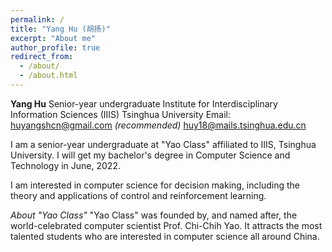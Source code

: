 ```yaml
---
permalink: /
title: "Yang Hu (胡扬)"
excerpt: "About me"
author_profile: true
redirect_from: 
  - /about/
  - /about.html
---
```


**Yang Hu**
Senior-year undergraduate
Institute for Interdisciplinary Information Sciences (IIIS)
Tsinghua University
Email: huyangshcn@gmail.com *(recommended)*
       huy18@mails.tsinghua.edu.cn

I am a senior-year undergraduate at "Yao Class" affiliated to IIIS, Tsinghua University. I will get my bachelor's degree in Computer Science and Technology in June, 2022.

I am interested in computer science for decision making, including the theory and applications of control and reinforcement learning.

*About "Yao Class"*
"Yao Class" was founded by, and named after, the world-celebrated computer scientist Prof. Chi-Chih Yao. It attracts the most talented students who are interested in computer science all around China.
